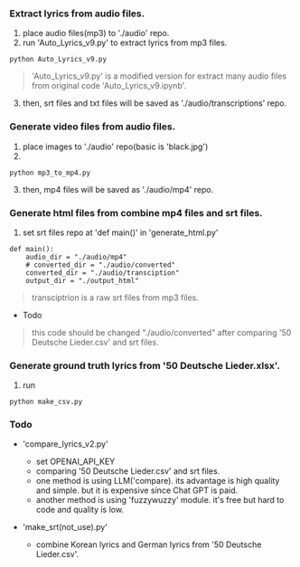 ### Extract lyrics from audio files.
1. place audio files(mp3) to './audio' repo.
2. run 'Auto_Lyrics_v9.py' to extract lyrics from mp3 files.

```
python Auto_Lyrics_v9.py
```
> 'Auto_Lyrics_v9.py' is a modified version for extract many audio files from original code 'Auto_Lyrics_v9.ipynb'.

3. then, srt files and txt files will be saved as './audio/transcriptions' repo.

### Generate video files from audio files.
1. place images to './audio' repo(basic is 'black.jpg')
2. 
```
python mp3_to_mp4.py
```
3. then, mp4 files will be saved as './audio/mp4' repo.

### Generate html files from combine mp4 files and srt files.
1. set srt files repo at 'def main()' in 'generate_html.py'
```
def main():
    audio_dir = "./audio/mp4"
    # converted_dir = "./audio/converted"
    converted_dir = "./audio/transciption"
    output_dir = "./output_html"
```
> transciptrion is a raw srt files from mp3 files.
- Todo
> this code should be changed "./audio/converted" after comparing '50 Deutsche Lieder.csv' and srt files.

### Generate ground truth lyrics from '50 Deutsche Lieder.xlsx'.
1. run
```
python make_csv.py
```




### Todo
- 'compare_lyrics_v2.py'
    - set OPENAI_API_KEY
    - comparing '50 Deutsche Lieder.csv' and srt files.
    - one method is using LLM('compare). its advantage is high quality and simple. but it is expensive since Chat GPT is paid.
    - another method is using 'fuzzywuzzy' module. it's free but hard to code and quality is low.

- 'make_srt(not_use).py'
    - combine Korean lyrics and German lyrics from '50 Deutsche Lieder.csv'.